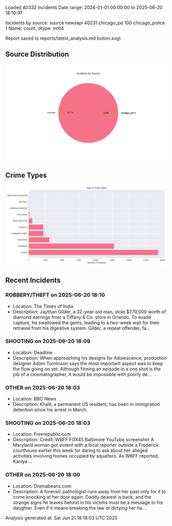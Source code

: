 
Loaded 40332 incidents
Date range: 2024-01-01 00:00:00 to 2025-06-20 18:10:07

Incidents by source:
source
newsapi           40231
chicago_pd          100
chicago_police        1
Name: count, dtype: int64

Report saved to reports/latest_analysis.md
bution.svg)

## Source Distribution
![Source Distribution](images/source_distribution.svg)

## Crime Types
![Crime Types](images/crime_types.svg)

## Recent Incidents

### ROBBERY/THEFT on 2025-06-20 18:10
- Location: The Times of India
- Description: Jaythan Gilder, a 32-year-old man, stole $770,000 worth of diamond earrings from a Tiffany & Co. store in Orlando. To evade capture, he swallowed the gems, leading to a two-week wait for their retrieval from his digestive system. Gilder, a repeat offender, fa…


### SHOOTING on 2025-06-20 18:09
- Location: Deadline
- Description: When approaching his designs for Adolescence, production designer Adam Tomlinson says the most important aspect was to keep the flow going on set. Although filming an episode in a one shot is the job of a cinematographer, it would be impossible with poorly de…


### OTHER on 2025-06-20 18:03
- Location: BBC News
- Description: Khalil, a permanent US resident, has been in immigration detention since his arrest in March.


### SHOOTING on 2025-06-20 18:03
- Location: Freerepublic.com
- Description: Credit: WBFF FOX45 Baltimore YouTube screenshot A Maryland woman got violent with a local reporter outside a Frederick courthouse earlier this week for daring to ask about her alleged activities involving homes occupied by squatters. As WBFF reported, Kaniya …


### OTHER on 2025-06-20 18:00
- Location: Dramabeans.com
- Description: A forensic pathologist runs away from her past only for it to come knocking at her door again. Daddy dearest is back, and the strange signs he leaves behind in his victims must be a message to his daughter. Even if it means breaking the law or dirtying her ha…

Analysis generated at: Sat Jun 21 18:18:03 UTC 2025
